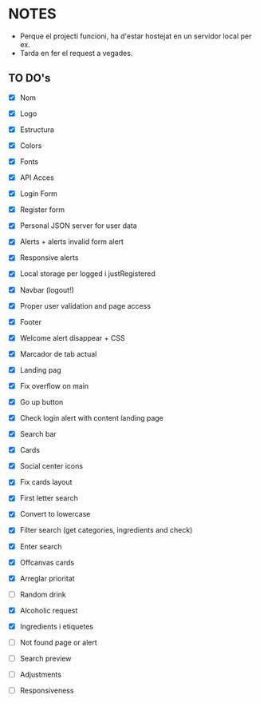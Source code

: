 # NOTES
* Perque el projecti funcioni, ha d'estar hostejat en un servidor local per ex.
* Tarda en fer el request a vegades.

## TO DO's
- [X] Nom
- [X] Logo
- [X] Estructura
- [X] Colors
- [X] Fonts
- [X] API Acces
- [X] Login Form
- [X] Register form
- [X] Personal JSON server for user data
- [X] Alerts + alerts invalid form alert
- [X] Responsive alerts
- [X] Local storage per logged i justRegistered


- [X] Navbar (logout!)
- [X] Proper user validation and page access
- [X] Footer
- [X] Welcome alert disappear + CSS
- [X] Marcador de tab actual

- [X] Landing pag
- [X] Fix overflow on main
- [X] Go up button
- [X] Check login alert with content landing page

- [X] Search bar
- [X] Cards
- [X] Social center icons
- [X] Fix cards layout
- [X] First letter search
- [X] Convert to lowercase
- [X] Filter search (get categories, ingredients and check)

- [X] Enter search
- [X] Offcanvas cards
- [X] Arreglar prioritat
- [ ] Random drink
- [X] Alcoholic request
- [X] Ingredients i etiquetes
- [ ] Not found page or alert
- [ ] Search preview

- [ ] Adjustments
- [ ] Responsiveness
